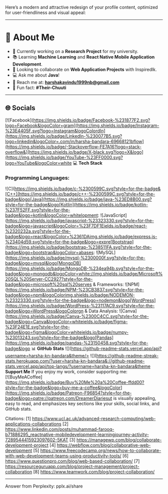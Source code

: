 Here’s a modern and attractive redesign of your profile content, optimized for user-friendliness and visual appeal:

---

# 💫 **About Me**
- 🔬 Currently working on a **Research Project** for my university.
- 📚 Learning **Machine Learning** and **React Native Mobile Application Development**.
- 🤝 Looking to collaborate on **Web Application Projects** with Inspiredlk.
- 💻 Ask me about **Java**!
- 📧 Reach me at: **harshakavindu1999nb@gmail.com**
- 🎉 Fun fact: **#Their-Chuuti**

---

## 🌐 **Socials**
[![Facebook](https://img.shields.io/badge/Facebook-%231877F2.svg?logo=Facebook&logoColor=gram](https://img.shields.io/badge/Instagram-%23E4405F.svg?logo=Instagram&logoColordIn](https://img.shields.io/badge/LinkedIn-%230077B5.svg?logo=linkedin&logoColor=.com/in/harsha-bandara-69668121bflow](https://img.shields.io/badge/-Stackoverflow-FE7A16?logo=stack-overflow&](https://img.shields.io/badge/X-black.svg?logo=X&logo](https://img.shields.io/badge/YouTube-%23FF0000.svg?logo=YouTube&logoColor=white 💻 **Tech Stack**
### Programming Languages:
![C](https://img.shields.io/badge/c-%2300599C.svg?style=for-the-badge&[C++](https://img.shields.io/badge/c++-%2300599C.svg?style=for-the-badge&logo[Java](https://img.shields.io/badge/java-%23ED8B00.svg?style=for-the-badge&logo[Kotlin](https://img.shields.io/badge/kotlin-%237F52FF.svg?style=for-the-badge&logo=kotlin&logoColor=whitelopment:
![JavaScript](https://img.shields.io/badge/javascript-%23323330.svg?style=for-the-badge&logo=javascript&logoColor=%23F7DF1Eields.io/badge/react-%2320232a.svg?style=for-the-badge&logo=react&logoColor=%2361DAimg.shields.io/badge/express.js-%23404d59.svg?style=for-the-badge&logo=expre[Bootstrap](https://img.shields.io/badge/bootstrap-%238511FA.svg?style=for-the-badge&logo=bootstrap&logoColor=abases:
![MySQL](https://img.shields.io/badge/mysql-%2300000f.svg?style=for-the-badge&logo=mysql&logo[MongoDB](https://img.shields.io/badge/MongoDB-%234ea94b.svg?style=for-the-badge&logo=mongodb&logoColor=white://img.shields.io/badge/Microsoft%20SQL%20Server-CC2927?style=for-the-badge&logo=microsoft%20sql%20serves & Frameworks:
![NPM](https://img.shields.io/badge/NPM-%23CB3837.svg?style=for-the-badge&logo=npm&logoColorimg.shields.io/badge/NODEMON-%23323330.svg?style=for-the-badge&logo=nodemon&logo[WordPress](https://img.shields.io/badge/WordPress-%23117AC9.svg?style=for-the-badge&logo=WordPress&logoColorgn & Data Analysis:
![Canva](https://img.shields.io/badge/Canva-%2300C4CC.svg?style=for-the-badge&logo=Canva&logoColor=whiteields.io/badge/figma-%23F24E1E.svg?style=for-the-badge&logo=figma&logoColor=whiteields.io/badge/numpy-%23013243.svg?style=for-the-badge&logo[Pandas](https://img.shields.io/badge/pandas-%23150458.svg?style=for-the-badge&logo 📊 **GitHub Stats**
![](https://github-readme-stats.vercel.app/api?username=harsha-kn-bandara&theme/>
![](https://github-readme-streak-stats.herokuapp.com/?user=harsha-kn-bandara&://github-readme-stats.vercel.app/api/top-langs/?username=harsha-kn-bandara&theme **Support Me**
If you enjoy my work, consider supporting me:  
[![BuyMeACoffee](https://img.shields.io/badge/Buy%20Me%20a%20Coffee-ffdd00?style=for-the-badge&logo=buy-me-a-coffee&logoColor](https://img.shields.io/badge/Patreon-F96854?style=for-the-badge&logo=patre://patreon.com/DreamerDiariesut is visually appealing, easy to read, and emphasizes key sections like your skills, social links, and GitHub stats.

Citations:
[1] https://www.ucl.ac.uk/advanced-research-computing/web-applications-collaborations
[2] https://www.linkedin.com/posts/muhammad-farooq-b71886295_reactnative-mobiledevelopment-learningjourney-activity-7289544415923097602-5KAT
[3] https://managewp.com/blog/collaborate-development-project
[4] https://webflow.com/blog/collaborative-web-development
[5] https://www.freecodecamp.org/news/how-to-collaborate-with-web-development-teams-using-productivity-tools/
[6] https://www.questionpro.com/blog/web-based-collaboration/
[7] https://resourceguruapp.com/blog/project-management/project-collaboration
[8] https://www.teamwork.com/blog/project-collaboration/

---
Answer from Perplexity: pplx.ai/share
